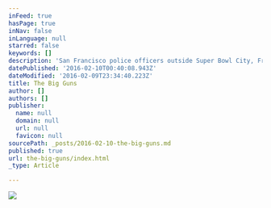 ```yaml
---
inFeed: true
hasPage: true
inNav: false
inLanguage: null
starred: false
keywords: []
description: 'San Francisco police officers outside Super Bowl City, Friday, Feb. 5, 2016'
datePublished: '2016-02-10T00:40:08.943Z'
dateModified: '2016-02-09T23:34:40.223Z'
title: The Big Guns
author: []
authors: []
publisher:
  name: null
  domain: null
  url: null
  favicon: null
sourcePath: _posts/2016-02-10-the-big-guns.md
published: true
url: the-big-guns/index.html
_type: Article

---
```

![](https://the-grid-user-content.s3-us-west-2.amazonaws.com/15ba07d9-e9da-4869-ba69-dce295cf494b.png)